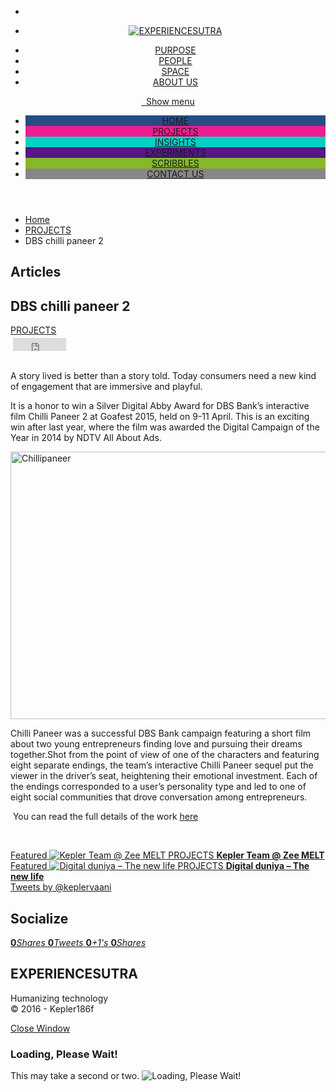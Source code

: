<!DOCTYPE html>

<!--[if IE 7]>
<html class="ie ie7" lang="en">
<![endif]-->
<!--[if IE 8]>
<html class="ie ie8" lang="en">
<![endif]-->
<!--[if !(IE 7) | !(IE 8)  ]><!-->
<!-- BEGIN html -->

<html lang="en" xmlns="http://www.w3.org/1999/xhtml">
<!--<![endif]-->
<!-- BEGIN head -->
<head>
<!-- Title -->
<title>DBS chilli paneer 2 | EXPERIENCESUTRA</title>
<!-- Meta Tags -->
<meta content="text/html; charset=utf-8" http-equiv="content-type"/>
<meta content="width=device-width, initial-scale=1, maximum-scale=1" name="viewport"/>
<!--[if lte IE 10]>
		<meta http-equiv="X-UA-Compatible" content="IE=Edge,chrome=1" />
		<![endif]-->
<!-- Favicon -->
<link href="http://experiencesutra.com/wp-content/themes/tresor-theme/images/favicon.ico" rel="shortcut icon" type="image/x-icon"/>
<link href="http://experiencesutra.com/feed/" rel="alternate" title="EXPERIENCESUTRA latest posts" type="application/rss+xml"/>
<link href="http://experiencesutra.com/comments/feed/" rel="alternate" title="EXPERIENCESUTRA latest comments" type="application/rss+xml"/>
<link href="http://experiencesutra.com/xmlrpc.php" rel="pingback"/>
<!-- Meta Tags for twitter cards -->
<meta content="summary_large_image" name="twitter:card"/>
<meta content="@keplervaaani" name="twitter:site"/>
<meta content="DBS chilli paneer 2" name="twitter:title"/>
<meta content="" name="twitter:description"/>
<meta content="http://experiencesutra.com/wp-content/uploads/2016/01/Chilli-Paneer-790x500-640x480_c.jpg" name="twitter:image:src"/>
<!-- Meta Tags for facebook open graph -->
<meta content="http://experiencesutra.com/projects/dbs-chilli-paneer-2/" property="og:url"/>
<meta content="article" property="og:type"/>
<meta content="DBS chilli paneer 2" property="og:title"/>
<meta content="http://experiencesutra.com/wp-content/uploads/2016/01/Chilli-Paneer-790x500-640x480_c.jpg" property="og:image"/>
<meta content="" property="og:description"/>
<meta content="EXPERIENCESUTRA" property="og:site_name"/>
<meta content="1455778247" property="og:updated_time"/>
<meta content="1452470400" property="article:published_time"/>
<meta content="PROJECTS" property="article:section"/>
<title>DBS chilli paneer 2 | EXPERIENCESUTRA</title>
<link href="http://experiencesutra.com/feed/" rel="alternate" title="EXPERIENCESUTRA » Feed" type="application/rss+xml"/>
<link href="http://experiencesutra.com/comments/feed/" rel="alternate" title="EXPERIENCESUTRA » Comments Feed" type="application/rss+xml"/>
<link href="http://experiencesutra.com/projects/dbs-chilli-paneer-2/feed/" rel="alternate" title="EXPERIENCESUTRA » DBS chilli paneer 2 Comments Feed" type="application/rss+xml"/>
<script type="text/javascript">
			window._wpemojiSettings = {"baseUrl":"http:\/\/s.w.org\/images\/core\/emoji\/72x72\/","ext":".png","source":{"concatemoji":"http:\/\/experiencesutra.com\/wp-includes\/js\/wp-emoji-release.min.js?ver=4.2.2"}};
			!function(a,b,c){function d(a){var c=b.createElement("canvas"),d=c.getContext&&c.getContext("2d");return d&&d.fillText?(d.textBaseline="top",d.font="600 32px Arial","flag"===a?(d.fillText(String.fromCharCode(55356,56812,55356,56807),0,0),c.toDataURL().length>3e3):(d.fillText(String.fromCharCode(55357,56835),0,0),0!==d.getImageData(16,16,1,1).data[0])):!1}function e(a){var c=b.createElement("script");c.src=a,c.type="text/javascript",b.getElementsByTagName("head")[0].appendChild(c)}var f,g;c.supports={simple:d("simple"),flag:d("flag")},c.DOMReady=!1,c.readyCallback=function(){c.DOMReady=!0},c.supports.simple&&c.supports.flag||(g=function(){c.readyCallback()},b.addEventListener?(b.addEventListener("DOMContentLoaded",g,!1),a.addEventListener("load",g,!1)):(a.attachEvent("onload",g),b.attachEvent("onreadystatechange",function(){"complete"===b.readyState&&c.readyCallback()})),f=c.source||{},f.concatemoji?e(f.concatemoji):f.wpemoji&&f.twemoji&&(e(f.twemoji),e(f.wpemoji)))}(window,document,window._wpemojiSettings);
		</script>
<style type="text/css">
img.wp-smiley,
img.emoji {
	display: inline !important;
	border: none !important;
	box-shadow: none !important;
	height: 1em !important;
	width: 1em !important;
	margin: 0 .07em !important;
	vertical-align: -0.1em !important;
	background: none !important;
	padding: 0 !important;
}
</style>
<link href="http://experiencesutra.com/wp-content/plugins/pagepost-specific-social-share-buttons/ppss_style.css?ver=4.2.2" id="ppss_style-css" media="all" rel="stylesheet" type="text/css"/>
<link href="http://experiencesutra.com/wp-content/plugins/easy-twitter-feed-widget/easy-twitter-feed-widget.css?ver=4.2.2" id="kamn-css-easy-twitter-feed-widget-css" media="all" rel="stylesheet" type="text/css"/>
<link href="http://fonts.googleapis.com/css?family=Open+Sans&amp;subset=latin&amp;ver=4.2.2" id="google-fonts-1-css" media="all" rel="stylesheet" type="text/css"/>
<link href="http://experiencesutra.com/wp-content/themes/tresor-theme/css/reset.css?ver=4.2.2" id="reset-css" media="all" rel="stylesheet" type="text/css"/>
<link href="http://experiencesutra.com/wp-content/themes/tresor-theme/css/animate.css?ver=4.2.2" id="animate-css" media="all" rel="stylesheet" type="text/css"/>
<link href="http://experiencesutra.com/wp-content/plugins/js_composer/assets/lib/bower/font-awesome/css/font-awesome.min.css?ver=4.7.4" id="font-awesome-css" media="screen" rel="stylesheet" type="text/css"/>
<link href="http://experiencesutra.com/wp-content/themes/tresor-theme/css/weather-icons.min.css?ver=4.2.2" id="weather-icons-css" media="all" rel="stylesheet" type="text/css"/>
<link href="http://experiencesutra.com/wp-content/themes/tresor-theme/css/dat-menu.css?ver=4.2.2" id="dat-menu-css" media="all" rel="stylesheet" type="text/css"/>
<link href="http://experiencesutra.com/wp-content/themes/tresor-theme/css/main-stylesheet.css?ver=4.2.2" id="main-stylesheet-css" media="all" rel="stylesheet" type="text/css"/>
<link href="http://experiencesutra.com/wp-content/themes/tresor-theme/css/ot-lightbox.css?ver=4.2.2" id="lightbox-css" media="all" rel="stylesheet" type="text/css"/>
<link href="http://experiencesutra.com/wp-content/themes/tresor-theme/css/shortcodes.css?ver=4.2.2" id="shortcodes-css" media="all" rel="stylesheet" type="text/css"/>
<link href="http://experiencesutra.com/wp-content/themes/tresor-theme/css/responsive.css?ver=4.2.2" id="responsive-css" media="all" rel="stylesheet" type="text/css"/>
<link href="http://experiencesutra.com/wp-admin/admin-ajax.php?action=ot_dynamic_css&amp;ver=4.2.2" id="dynamic-css-css" media="all" rel="stylesheet" type="text/css"/>
<link href="http://experiencesutra.com/wp-content/themes/tresor-theme/style.css?ver=4.2.2" id="style-css" media="all" rel="stylesheet" type="text/css"/>
<script type="text/javascript">
/* <![CDATA[ */
var ot = {"THEME_NAME":"tresor","THEME_FULL_NAME":"Tresor","adminUrl":"http:\/\/experiencesutra.com\/wp-admin\/admin-ajax.php","gallery_id":"","galleryCat":"","imageUrl":"http:\/\/experiencesutra.com\/wp-content\/themes\/tresor-theme\/images\/","cssUrl":"http:\/\/experiencesutra.com\/wp-content\/themes\/tresor-theme\/css\/","themeUrl":"http:\/\/experiencesutra.com\/wp-content\/themes\/tresor-theme"};
/* ]]> */
</script>
<script src="http://experiencesutra.com/wp-includes/js/jquery/jquery.js?ver=1.11.2" type="text/javascript"></script>
<script src="http://experiencesutra.com/wp-includes/js/jquery/jquery-migrate.min.js?ver=1.2.1" type="text/javascript"></script>
<script src="http://experiencesutra.com/wp-admin/admin-ajax.php?action=ot_dynamic_js&amp;ver=1" type="text/javascript"></script>
<link href="http://experiencesutra.com/xmlrpc.php?rsd" rel="EditURI" title="RSD" type="application/rsd+xml"/>
<link href="http://experiencesutra.com/wp-includes/wlwmanifest.xml" rel="wlwmanifest" type="application/wlwmanifest+xml"/>
<link href="http://experiencesutra.com/experiments/from-emotion-to-experience-wall-in-love/" rel="prev" title="From Emotion to Experience – Wall in Love"/>
<link href="http://experiencesutra.com/projects/wallofstories/" rel="next" title="Interactive wall of stories"/>
<meta content="WordPress 4.2.2" name="generator"/>
<link href="http://experiencesutra.com/projects/dbs-chilli-paneer-2/" rel="canonical"/>
<link href="http://experiencesutra.com/?p=513" rel="shortlink"/>
<script type="text/javascript">
var _gaq = _gaq || [];
_gaq.push(['_setAccount', 'UA-63333235-1']);
_gaq.push(['_trackPageview']);
(function() {
var ga = document.createElement('script'); ga.type = 'text/javascript'; ga.async = true;
ga.src = ('https:' == document.location.protocol ? 'https://ssl' : 'http://www') + '.google-analytics.com/ga.js';
var s = document.getElementsByTagName('script')[0]; s.parentNode.insertBefore(ga, s);
})();
</script>
<!-- Facebook Like Thumbnail -->
<link href="http://experiencesutra.com/wp-content/uploads/2016/01/Chilli-Paneer-790x500.jpg" rel="image_src"/>
<!-- End Facebook Like Thumbnail -->
<meta content="Powered by Visual Composer - drag and drop page builder for WordPress." name="generator"/>
<!--[if lte IE 9]><link rel="stylesheet" type="text/css" href="http://experiencesutra.com/wp-content/plugins/js_composer/assets/css/vc_lte_ie9.css" media="screen"><![endif]--><!--[if IE  8]><link rel="stylesheet" type="text/css" href="http://experiencesutra.com/wp-content/plugins/js_composer/assets/css/vc-ie8.css" media="screen"><![endif]--><noscript><style> .wpb_animate_when_almost_visible { opacity: 1; }</style></noscript>
<!-- END head -->
</head>
<!-- BEGIN body -->
<body class="single single-post postid-513 single-format-standard ot-menu-will-follow wpb-js-composer js-comp-ver-4.7.4 vc_responsive">
<!-- BEGIN .boxed -->
<div class="boxed">
<!-- BEGIN .header -->
<header class="header">
<!-- BEGIN .top-menu -->
<div class="top-menu">
<div class="wrapper">
<ul class="right">
<li><a href="https://twitter.com/keplervaani" target="_blank"><i class="fa fa-twitter"></i></a></li> </ul>
<div class="menu-top-menu-2-container">
<ul class="load-responsive"><li class="menu-item menu-item-type-post_type menu-item-object-page single" id="menu-item-301"><a class="logo" href="http://experiencesutra.com/">
<img alt="EXPERIENCESUTRA" data-ot-retina="/wp-content/themes/tresor-theme/images/logo.png" src="/wp-content/themes/tresor-theme/images/logo.png"/>
</a></li>
</ul>
</div>
<div class="menu-top-menu-container"><ul class="load-responsive" rel="Top Menu"><li class="menu-item menu-item-type-post_type menu-item-object-page single" id="menu-item-349"><a href="http://experiencesutra.com/purpose/">PURPOSE</a></li>
<li class="menu-item menu-item-type-post_type menu-item-object-page single" id="menu-item-354"><a href="http://experiencesutra.com/people/">PEOPLE</a></li>
<li class="menu-item menu-item-type-post_type menu-item-object-gallery single" id="menu-item-420"><a href="http://experiencesutra.com/gallery/space/">SPACE</a></li>
<li class="menu-item menu-item-type-post_type menu-item-object-page single" id="menu-item-355"><a href="http://experiencesutra.com/about-us/">ABOUT US</a></li>
</ul></div>
</div>
<!-- END .top-menu -->
</div>
<div class="main-menu-wrapper will-follow">
<!-- BEGIN .main-menu -->
<nav class="main-menu">
<div class="wrapper wrapper-wide">
<a class="responsive-menu-button" href="#dat-menu"><i class="fa fa-bars"></i>&nbsp;&nbsp;Show menu</a>
<ul class="load-responsive" rel="Main Menu"><li class="normal-drop no-description menu-item menu-item-type-post_type menu-item-object-page" id="menu-item-413" style="background: #264C84; "><a href="http://experiencesutra.com/">HOME</a></li>
<li class="normal-drop no-description menu-item menu-item-type-taxonomy menu-item-object-category current-post-ancestor current-menu-parent current-post-parent" id="menu-item-336" style="background: #ee1e90; "><a href="http://experiencesutra.com/category/projects/">PROJECTS</a></li>
<li class="normal-drop no-description menu-item menu-item-type-taxonomy menu-item-object-category" id="menu-item-335" style="background: #01d0c4; "><a href="http://experiencesutra.com/category/insights/">INSIGHTS</a></li>
<li class="normal-drop no-description menu-item menu-item-type-taxonomy menu-item-object-category" id="menu-item-338" style="background: #551984; "><a href="http://experiencesutra.com/category/experiments/">EXPERIMENTS</a></li>
<li class="normal-drop no-description menu-item menu-item-type-taxonomy menu-item-object-category" id="menu-item-337" style="background: #84B929; "><a href="http://experiencesutra.com/category/scribbles/">SCRIBBLES</a></li>
<li class="normal-drop no-description menu-item menu-item-type-post_type menu-item-object-page" id="menu-item-342" style="background: #878787; "><a href="http://experiencesutra.com/contact-us/">CONTACT US</a></li>
</ul> </div>
<!-- END .main-menu -->
</nav>
</div>
<!-- END .header -->
</header>
<!-- BEGIN .content -->
<div class="content has-sidebar sidebar-right">
<div class="sidebar-background-light"></div>
<!-- BEGIN .breadcrumbs -->
<div class="breadcrumbs">
<div class="wrapper">
<ul class="right"><li><a href="http://experiencesutra.com">Home</a></li> <li><a href="http://experiencesutra.com/category/projects/">PROJECTS</a></li><li>DBS chilli paneer 2</li></ul>
<h2>
									Articles								</h2>
</div>
<!-- END .breadcrumbs -->
</div>
<div class="header-photo" style="background-image: url(http://experiencesutra.com/wp-content/uploads/2016/01/Chilli-Paneer-790x500-1920x600_c.jpg);">
<div class="wrapper">
<div class="header-photo-inner">
<h2>DBS chilli paneer 2</h2>
<div class="header-photo-meta">
<span class="meta-p">
<a href="http://experiencesutra.com/category/projects/">PROJECTS</a> </span>
</div>
</div>
</div>
<!-- END .header-photo -->
</div>
<!-- BEGIN .wrapper -->
<div class="wrapper">
<!-- BEGIN .main-content-area -->
<div class="main-content-area">
<!-- BEGIN .main-block -->
<div class="main-block">
<div class="main-content shortcode-content post-513 post type-post status-publish format-standard has-post-thumbnail hentry category-projects">
<div class="bottomcontainerBox" style="background-color:transparent;">
<div style="float:left; width:85px;padding-right:10px; margin:4px 4px 4px 4px;height:30px;">
<iframe allowtransparency="true" frameborder="0" scrolling="no" src="http://www.facebook.com/plugins/like.php?href=http%3A%2F%2Fexperiencesutra.com%2Fprojects%2Fdbs-chilli-paneer-2%2F&amp;layout=button_count&amp;show_faces=false&amp;width=85&amp;action=like&amp;font=verdana&amp;colorscheme=light&amp;height=21" style="border:none; overflow:hidden; width:85px; height:21px;"></iframe></div>
<div style="float:left; width:95px;padding-right:10px; margin:4px 4px 4px 4px;height:30px;">
<a class="twitter-share-button" data-count="horizontal" data-text="DBS chilli paneer 2" data-url="http://experiencesutra.com/projects/dbs-chilli-paneer-2/" href="http://twitter.com/share"></a>
</div><div style="float:left; width:105px;padding-right:10px; margin:4px 4px 4px 4px;height:30px;"><script data-counter="right" data-url="http://experiencesutra.com/projects/dbs-chilli-paneer-2/" type="in/share"></script></div><div style="float:left; width:105px;padding-right:10px; margin:4px 4px 4px 4px;height:30px;"><a class="pin-it-button" count-layout="horizontal" href="http://pinterest.com/pin/create/button/?url=http://experiencesutra.com/projects/dbs-chilli-paneer-2/&amp;media=http://experiencesutra.com/wp-content/uploads/2016/01/Chilli-Paneer-790x500.jpg"></a></div>
</div><div style="clear:both"></div><div style="padding-bottom:4px;"></div><p>A story lived is better than a story told. Today consumers need a new kind of engagement&nbsp;that are immersive and playful.</p>
<p class="p1"><span class="s1">It&nbsp;is a honor to win a Silver Digital Abby Award for DBS Bank’s&nbsp;interactive film Chilli Paneer 2 at Goafest 2015, held on 9-11 April.&nbsp;This is an exciting win after&nbsp;last year, where the film&nbsp;was awarded the Digital Campaign of the Year in 2014 by NDTV All About Ads.</span></p>
<p class="p1"><a href="http://experiencesutra.com/wp-content/uploads/2016/01/Chillipaneer.png"><img alt="Chillipaneer" class="aligncenter wp-image-514 size-large" height="428" src="http://experiencesutra.com/wp-content/uploads/2016/01/Chillipaneer-1024x487.png" width="900"/></a></p>
<p class="p1"><span class="s1">Chilli Paneer was a successful DBS Bank campaign featuring a short film about two young entrepreneurs finding love and pursuing their dreams together.Shot from the point of view of one of the characters and featuring eight separate endings, the team’s interactive Chilli Paneer sequel put the viewer in the driver’s seat, heightening their emotional investment. Each of the endings corresponded to a user’s personality type and led to one of eight social communities that drove conversation among entrepreneurs.</span></p>
<p class="p1"><span class="s1">&nbsp;You can read the full details of the work <a href="http://www.sapientnitroapac.com/2015/04/29/dbs-chilli-paneer-2-award-winning-interactive-film/">here</a></span></p>
<p>&nbsp;</p>
</div>
<!-- END .main-block -->
</div>
<!-- BEGIN .main-block -->
<div class="main-block">
<div class="main-content article-layout-1 lets-do-2">
<div class="item">
<a href="http://experiencesutra.com/projects/kepler-team-zee-melt/">
<span class="item-header">Featured</span>
<span class="item-image">
<img alt="Kepler Team @ Zee MELT" data-ot-retina="http://experiencesutra.com/wp-content/uploads/2017/06/DBJ3mvoUMAAervs-794x620_c.jpg" src="http://experiencesutra.com/wp-content/uploads/2017/06/DBJ3mvoUMAAervs-397x310_c.jpg"/> </span>
<span class="item-content">
<span class="meta-cat">PROJECTS</span>
<strong>Kepler Team @ Zee MELT</strong>
<span class="meta-items">
</span>
</span>
</a>
</div>
<div class="item">
<a href="http://experiencesutra.com/projects/digital-duniya-the-new-life/">
<span class="item-header">Featured</span>
<span class="item-image">
<img alt="Digital duniya – The new life" data-ot-retina="http://experiencesutra.com/wp-content/uploads/2017/05/image001-794x620_c.png" src="http://experiencesutra.com/wp-content/uploads/2017/05/image001-397x310_c.png"/> </span>
<span class="item-content">
<span class="meta-cat">PROJECTS</span>
<strong>Digital duniya – The new life</strong>
<span class="meta-items">
</span>
</span>
</a>
</div>
</div>
<!-- END .main-block -->
</div>
<!-- END .main-content-area -->
</div>
<!-- BEGIN #sidebar -->
<aside class="ot-scrollnimate sidebar-light-scheme" data-animation="fadeInUpSmall" id="sidebar">
<div class="sidebar-fixed">
<div class="widget-1 first widget"> <div class="widget-easy-twitter-feed-widget-global-wrapper">
<div class="widget-easy-twitter-feed-widget-container">
<div class="widget-easy-twitter-feed-widget-row">
<div class="widget-easy-twitter-feed-widget-col">
<div class="twitterwidget widget-easy-twitter-feed-widget-kamn-2">
<a class="twitter-timeline" data-border-color="" data-chrome="nofooter   transparent" data-link-color="" data-screen-name="keplervaani" data-show-replies="false" data-theme="light" data-widget-id="666937073337667584" height="350" href="https://twitter.com/twitterdev" width="300">Tweets by @keplervaani</a>
</div>
</div>
</div>
</div> <!-- End .widget-global-wrapper -->
</div>
</div>
<div class="widget-2 last widget"> <h2>Socialize</h2> <div class="w-socialize">
<div class="soc-flippers">
<a class="soc-flipper flip-facebook ot-share" data-url="http://experiencesutra.com" href="http://www.facebook.com/sharer/sharer.php?u=http://experiencesutra.com">
<span class="card">
<span class="front"><i class="fa fa-facebook"></i></span>
<span class="back"><strong class="count">0</strong><i>Shares</i></span>
</span>
</a>
<a class="soc-flipper flip-twitter ot-tweet" data-hashtags="" data-text="EXPERIENCESUTRA+-+Humanizing+Technology" data-url="http://experiencesutra.com" data-via="keplervaaani" href="#">
<span class="card">
<span class="front"><i class="fa fa-twitter"></i></span>
<span class="back"><strong class="count">0</strong><i>Tweets</i></span>
</span>
</a>
<a class="soc-flipper flip-google ot-pluss" href="https://plus.google.com/share?url=http://experiencesutra.com">
<span class="card">
<span class="front"><i class="fa fa-google-plus"></i></span>
<span class="back"><strong class="count">0</strong><i>+1's</i></span>
</span>
</a>
<a class="soc-flipper flip-linkedin ot-link" data-url="http://experiencesutra.com" href="http://www.linkedin.com/shareArticle?mini=true&amp;url=http://experiencesutra.com&amp;title=EXPERIENCESUTRA+-+Humanizing+Technology">
<span class="card">
<span class="front"><i class="fa fa-linkedin"></i></span>
<span class="back"><strong class="count">0</strong><i>Shares</i></span>
</span>
</a>
</div>
</div>
</div>
</div>
<!-- END #sidebar -->
</aside>
<!-- END .wrapper -->
</div>
<!-- BEGIN .content -->
</div>
<!-- BEGIN .footer -->
<footer class="footer">
<!-- BEGIN .wrapper -->
<div class="wrapper">
<div class="footer-widgets">
<!-- BEGIN .footer-widget-left -->
<div class="footer-widget-left">
<!-- END .footer-widget-left -->
</div>
<!-- BEGIN .footer-widget-middle -->
<div class="footer-widget-middle">
<!-- END .footer-widget-middle -->
</div>
<!-- BEGIN .footer-widget-right -->
<div class="footer-widget-right">
<!-- END .footer-widget-right -->
</div>
</div>
<!-- END .wrapper -->
</div>
<div class="footer-bottom">
<!-- BEGIN .wrapper -->
<div class="wrapper">
<div class="footer-bottom-inner">
<h2 class="footer-logo left">EXPERIENCESUTRA</h2>
<p>Humanizing technology <br/>
© 2016 - Kepler186f</p>
</div>
<!-- END .wrapper -->
</div>
</div>
<!-- END .footer -->
</footer>
<!-- END .boxed -->
</div>
<div class="lightbox">
<div class="lightcontent-loading">
<a class="light-close" href="#" onclick="javascript:lightboxclose();"><i class="fa fa-times"></i>Close Window</a>
<div class="loading-box">
<h3>Loading, Please Wait!</h3>
<span>This may take a second or two.</span>
<span class="loading-image"><img alt="Loading, Please Wait!" src="http://experiencesutra.com/wp-content/themes/tresor-theme/images/loading.gif" title="Loading, Please Wait!"/></span>
</div>
</div>
<div class="lightcontent"></div>
</div>
<!--[if lte IE 9]><script src="http://experiencesutra.com/wp-content/themes/tresor-theme/js/ie-fix.js.js"></script><![endif]--><script src="http://platform.twitter.com/widgets.js?ver=4.2.2" type="text/javascript"></script>
<script src="http://platform.linkedin.com/in.js?ver=4.2.2" type="text/javascript"></script>
<script src="http://assets.pinterest.com/js/pinit.js?ver=4.2.2" type="text/javascript"></script>
<script src="http://experiencesutra.com/wp-includes/js/jquery/ui/effect.min.js?ver=1.11.4" type="text/javascript"></script>
<script src="http://experiencesutra.com/wp-includes/js/jquery/ui/effect-slide.min.js?ver=1.11.4" type="text/javascript"></script>
<script src="http://experiencesutra.com/wp-content/themes/tresor-theme/js/admin/jquery.c00kie.js?ver=1.0" type="text/javascript"></script>
<script src="http://experiencesutra.com/wp-content/themes/tresor-theme/js/theme-scripts.js?ver=4.2.2" type="text/javascript"></script>
<script src="http://experiencesutra.com/wp-content/themes/tresor-theme/js/iscroll.js?ver=4.2.2" type="text/javascript"></script>
<script src="http://experiencesutra.com/wp-content/themes/tresor-theme/js/modernizr.custom.50878.js?ver=4.2.2" type="text/javascript"></script>
<script src="http://experiencesutra.com/wp-content/themes/tresor-theme/js/dat-menu.js?ver=4.2.2" type="text/javascript"></script>
<script src="http://experiencesutra.com/wp-content/themes/tresor-theme/js/ot-lightbox.js?ver=4.2.2" type="text/javascript"></script>
<script src="http://experiencesutra.com/wp-content/themes/tresor-theme/js/jquery.event.move.js?ver=1.3.1" type="text/javascript"></script>
<script src="http://experiencesutra.com/wp-content/themes/tresor-theme/js/jquery.event.swipe.js?ver=4.2.2" type="text/javascript"></script>
<script src="http://experiencesutra.com/wp-content/themes/tresor-theme/js/jquery.md5.js?ver=4.2.2" type="text/javascript"></script>
<script src="http://experiencesutra.com/wp-includes/js/comment-reply.min.js?ver=4.2.2" type="text/javascript"></script>
<script src="http://experiencesutra.com/wp-content/themes/tresor-theme/js/ot_gallery.js?ver=1.0" type="text/javascript"></script>
<script src="http://experiencesutra.com/wp-content/themes/tresor-theme/js/scripts.js?ver=1.0" type="text/javascript"></script>
<script src="http://experiencesutra.com/wp-content/themes/tresor-theme/js/tresor.js?ver=1.0.0" type="text/javascript"></script>
<script src="http://experiencesutra.com/wp-content/plugins/easy-twitter-feed-widget/lib/js/widget-easy-twitter-feed-widget.js?ver=1.0" type="text/javascript"></script>
<!-- END body -->
</body>
<!-- END html -->
</html>